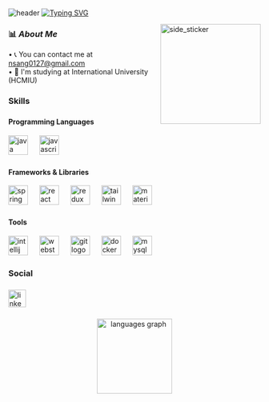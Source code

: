 

###
![header](https://capsule-render.vercel.app/api?type=waving&color=6994CDEE&text=&animation=twinkling&height=80)
[![Typing SVG](https://readme-typing-svg.demolab.com?font=Alkatra&weight=500&size=45&duration=3500&pause=3&color=6994CDEE&center=false&vCenter=false&multiline=true&repeat=true&width=1000&height=100&lines=Hi👋!+My+name+is+Nguyen+Cong+Sang)](https://git.io/typing-svg)

<img align="right" width=200px height=200px alt="side_sticker" src="./images/profile_dev.svg" />

### 📊 ***About Me***
<p align="left">• 📞  You can contact me at <a href="mailto:nsang0127@gmail.com">nsang0127@gmail.com</a><br>• 🧠  I'm studying at International University (HCMIU)</p>

###

<h3 align="left">Skills</h3>

###

<h4 align="left">Programming Languages</h4>
<div align="left">
  <img src="https://cdn.jsdelivr.net/gh/devicons/devicon/icons/java/java-original.svg" height="39" alt="java logo" />
  <img width="15" />
  <img src="https://cdn.jsdelivr.net/gh/devicons/devicon/icons/javascript/javascript-original.svg" height="39" alt="javascript logo" />
</div>

###

<h4 align="left">Frameworks & Libraries</h4>
<div align="left">
  <img src="https://cdn.jsdelivr.net/gh/devicons/devicon/icons/spring/spring-original.svg" height="39" alt="spring logo" />
  <img width="15" />
  <img src="https://skillicons.dev/icons?i=react" height="39" alt="react logo" />
  <img width="15" />
  <img src="https://cdn.jsdelivr.net/gh/devicons/devicon/icons/redux/redux-original.svg" height="39" alt="redux logo" />
  <img width="15" />
  <img src="https://skillicons.dev/icons?i=tailwind" height="39" alt="tailwindcss logo" />
  <img width="15" />
  <img src="https://cdn.jsdelivr.net/gh/devicons/devicon/icons/materialui/materialui-original.svg" height="39" alt="materialui logo" />
</div>

###

<h4 align="left">Tools</h4>
<div align="left">
  <img src="https://cdn.jsdelivr.net/gh/devicons/devicon/icons/intellij/intellij-original.svg" height="39" alt="intellij idea logo" />
  <img width="15" />
  <img src="https://cdn.jsdelivr.net/gh/devicons/devicon/icons/webstorm/webstorm-original.svg" height="39" alt="webstorm logo" />
  <img width="15" />
  <img src="https://cdn.jsdelivr.net/gh/devicons/devicon/icons/git/git-original.svg" height="39" alt="git logo" />
  <img width="15" />
  <img src="https://cdn.jsdelivr.net/gh/devicons/devicon/icons/docker/docker-original.svg" height="39" alt="docker logo" />
  <img width="15" />
  <img src="https://cdn.jsdelivr.net/gh/devicons/devicon/icons/mysql/mysql-original.svg" height="39" alt="mysql logo" />
</div>

###

<h3 align="left">Social</h3>

###

<div align="left">
   <a href="https://www.linkedin.com/in/ngsang0127/" target="_blank">
    <img src="https://img.shields.io/static/v1?message=LinkedIn&logo=linkedin&label=&color=0077B5&logoColor=white&labelColor=&style=for-the-badge" height="35" alt="linkedin logo" />
  </a>
</div>

###

<div align="center">
  <img src="https://github-readme-stats.vercel.app/api/top-langs?username=NgSang0127&locale=en&hide_title=false&layout=compact&card_width=320&langs_count=5&theme=dracula&hide_border=false" height="150" alt="languages graph" />
</div>
